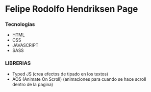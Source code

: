 # Felipe Rodolfo Hendriksen Page

### Tecnologías
- HTML
- CSS
- JAVASCRIPT
- SASS

### LIBRERIAS
- Typed JS (crea efectos de tipado en los textos)
- AOS (Animate On Scroll) (animaciones para cuando se hace scroll dentro de la pagina)
